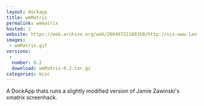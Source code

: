```yaml
---
layout: dockapp
title: wmMatrix
permalink: wmmatrix
hosted: 1
website: https://web.archive.org/web/20040722180350/http://nis-www.lanl.gov/~mgh/WindowMaker/DockApps.shtml
images:
 - wmMatrix.gif
versions:
 -
  number: 0.2
  download: wmMatrix-0.2.tar.gz
categories: misc
---
```

A DockApp thats runs a slightly modified version of Jamie Zawinski's xmatrix screenhack.
